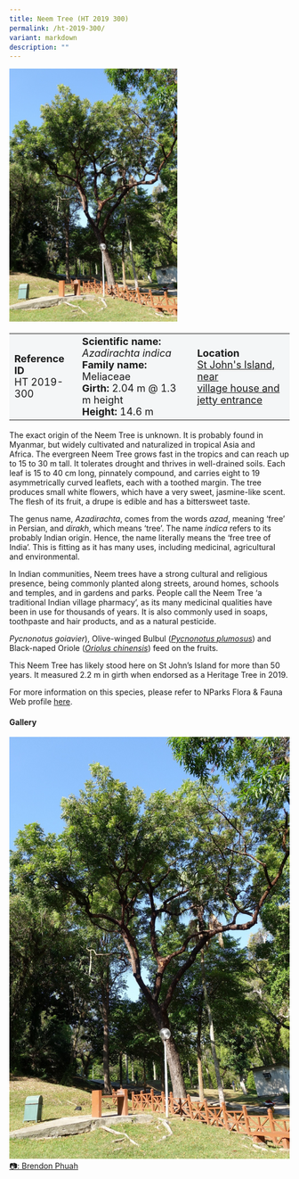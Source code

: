 ```yaml
---
title: Neem Tree (HT 2019 300)
permalink: /ht-2019-300/
variant: markdown
description: ""
---
```

<div class="isomer-image-wrapper">
<img style="width: 60%" src="/images/Heritage_trees_photos/azaind_ht2019-300_habit.jpg">
</div><table style="minWidth: 100px; font-size: 18px; background: #F4F6F7">
<tbody><tr>
<td rowspan="1" colspan="1">
<strong>Reference ID</strong>
<br>HT 2019-300
</td>
<td rowspan="1" colspan="1">
	<strong>Scientific name:</strong> <em>Azadirachta indica</em>
<br><strong>Family name: </strong>Meliaceae
<br><strong>Girth: </strong>2.04 m @ 1.3 m height
<br><strong>Height: </strong>14.6 m
</td>
<td rowspan="1" colspan="1">
<strong>Location</strong><a href="https://www.onemap.gov.sg/?lat=1.220731&amp;lng=103.847892">
 <br>St John's Island, near<br>village house and jetty entrance</a>
</td>
</tr>
</tbody>
</table>
<p>The exact origin of the Neem Tree is unknown. It is probably found in Myanmar, but widely cultivated and naturalized in tropical Asia and Africa.&nbsp;The evergreen Neem Tree grows fast in the tropics and can reach up to 15 to 30 m tall. It tolerates drought and thrives in well-drained soils. Each leaf is 15 to 40 cm long, pinnately compound, and carries eight to 19 asymmetrically curved leaflets, each with a toothed margin. The tree produces small white flowers, which have a very sweet, jasmine-like scent. The flesh of its fruit, a&nbsp;drupe&nbsp;is edible and has a bittersweet taste.</p>

<p>The genus name,&nbsp;<em>Azadirachta</em>, comes from the words&nbsp;<em>azad</em>, meaning ‘free’ in Persian, and&nbsp;<em>dirakh</em>, which means ‘tree’. The name&nbsp;<em>indica</em>&nbsp;refers to its probably Indian origin. Hence, the name literally means the ‘free tree of India’. This is fitting as it has many uses, including medicinal, agricultural and environmental. </p>

<p>In Indian communities, Neem trees have a strong cultural and religious presence, being commonly planted along streets, around homes, schools and temples, and in gardens and parks. People call the Neem Tree ‘a traditional Indian village pharmacy’, as its many medicinal qualities have been in use for thousands of years. It is also commonly used in soaps, toothpaste and hair products, and as a natural pesticide.</p>

<em>Pycnonotus goiavier</em>), Olive-winged Bulbul (<a href="https://www.nparks.gov.sg/florafaunaweb/fauna/7/6/764"><em>Pycnonotus plumosus</em></a>) and Black-naped Oriole (<a href="https://www.nparks.gov.sg/florafaunaweb/fauna/4/5/458"><em>Oriolus chinensis</em></a>) feed on the fruits.<p></p>

<p>This Neem Tree has likely stood here on St John’s Island for more than 50 years. It measured 2.2 m in girth when endorsed as a Heritage Tree in 2019.</p>

<p>For more information on this species, please refer to NParks Flora &amp; Fauna Web profile <a href="https://www.nparks.gov.sg/florafaunaweb/flora/2/7/2738">here</a>.</p>

<h4><b>Gallery</b></h4>
<div class="isomer-card-grid">
<a href="/images/Heritage_trees_photos/azaind_ht2019-300_habit.jpg" class="isomer-card">
<div class="isomer-card-image">
<div class="isomer-image-wrapper"><img src="/images/Heritage_trees_photos/azaind_ht2019-300_habit.jpg"></div></div>
<div class="isomer-card-body"><div class="isomer-card-description">📷: Brendon Phuah</div></div></a><br></div>